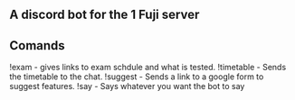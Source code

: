 ## A discord bot for the 1 Fuji server
## Comands
!exam - gives links to exam schdule and what is tested.
!timetable - Sends the timetable to the chat.
!suggest - Sends a link to a google form to suggest features.
!say - Says whatever you want the bot to say
